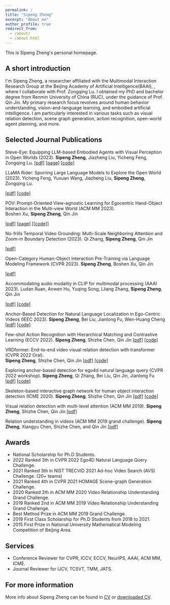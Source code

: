 ```yaml
---
permalink: /
title: "Sipeng Zheng"
excerpt: "About me"
author_profile: true
redirect_from: 
  - /about/
  - /about.html
---
```


This is Sipeng Zheng's personal homepage. 

## A short introduction
I'm Sipeng Zheng, a researcher affiliated with the Multimodal Interaction Research Group at the Beijing Academy of Artificial Intelligence(BAAI), , where I collaborate with Prof. Zongqing Lu. 
I obtained my PhD and bachelor degree from Renmin University of China (RUC), under the guidance of Prof. Qin Jin. 
My primary research focus revolves around human behavior understanding, vision-and-language learning, and embodied artificial intelligence.
I am particularly interested in various tasks such as visual relation detection, scene graph generation, action recognition, open-world agent planning, and more.



## Selected Journal Publications

Steve-Eye: Equipping LLM-based Embodied Agents with Visual Perception in Open Worlds (2023). 
**Sipeng Zheng**, Jiazheng Liu, Yicheng Feng, Zongqing Lu. 
[[pdf]](https://arxiv.org/abs/2310.13255)
[[page]](https://sites.google.com/view/steve-eye) 
[[code]](https://github.com/BAAI-Agents/Steve-Eye)


LLaMA Rider: Spurring Large Language Models to Explore the Open World (2023). 
Yicheng Feng, Yuxuan Wang, Jiazheng Liu, **Sipeng Zheng**, Zongqing Lu. 

[[pdf]](https://arxiv.org/abs/2310.08922)
[[code]](https://github.com/PKU-RL/LLaMA-Rider)


POV: Prompt-Oriented View-agnostic Learning for Egocentric Hand-Object Interaction in the Multi-view World (ACM MM 2023).  
Boshen Xu, **Sipeng Zheng**, Qin Jin

[[pdf]](https://dl.acm.org/doi/10.1145/3581783.3612484)
[[page]](https://xuboshen.github.io/POV/) 
[[[code]]](https://github.com/xuboshen/pov_acmmm2023)


No-frills Temporal Video Grounding: Multi-Scale Neighboring Attention and Zoom-in Boundary Detection (2023). 
Qi Zhang, **Sipeng Zheng**, Qin Jin

[[pdf]](https://arxiv.org/abs/2307.10567)


Open-Category Human-Object Interaction Pre-Training via Language Modeling Framework (CVPR 2023). 
**Sipeng Zheng**, Boshen Xu, Qin Jin 

[[pdf]](https://openaccess.thecvf.com/content/CVPR2023/papers/Zheng_Open-Category_Human-Object_Interaction_Pre-Training_via_Language_Modeling_Framework_CVPR_2023_paper.pdf)


Accommodating audio modality in CLIP for multimodal processing (AAAI 2023). 
Ludan Ruan, Anwen Hu, Yuqing Song, Lliang Zhang, **Sipeng Zheng**, Qin Jin 

[[pdf]](https://arxiv.org/abs/2310.08922)
[[code]](https://github.com/PKU-RL/LLaMA-Rider)


Anchor-Based Detection for Natural Language Localization in Ego-Centric Videos (IEEC 2023). 
**Sipeng Zheng**, Bei Liu, Jianlong Fu, Wen-Huang Cheng 
[[pdf]](https://ieeexplore.ieee.org/abstract/document/10043460)
[[code]](https://github.com/QiQAng/AwareNet)


Few-shot Action Recognition with Hierarchical Matching and Contrastive Learning (ECCV 2022). 
**Sipeng Zheng**, Shizhe Chen, Qin Jin 
[[pdf]](https://www.ecva.net/papers/eccv_2022/papers_ECCV/papers/136640293.pdf)
[[code]](https://github.com/zhengsipeng/HCL-FSAR)


VRDformer: End-to-end video visual relation detection with transformer (CVPR 2022 Oral).  
**Sipeng Zheng**, Shizhe Chen, Qin Jin 
[[pdf]](https://openaccess.thecvf.com/content/CVPR2022/papers/Zheng_VRDFormer_End-to-End_Video_Visual_Relation_Detection_With_Transformers_CVPR_2022_paper.pdf)
[[code]](https://github.com/zhengsipeng/VRDFormer_VRD)


Exploring anchor-based detection for ego4d natural language query (CVPR 2022 workshop). 
**Sipeng Zheng**, Qi Zhang, Bei Liu, Qin Jin, Jianlong Fu 
[[pdf]](https://arxiv.org/abs/2208.05375)
[[code]](https://github.com/QiQAng/AwareNet)


Skeleton-based interactive graph network for human object interaction detection (ICME 2020). 
**Sipeng Zheng**, Shizhe Chen, Qin Jin 
[[pdf]](https://ieeexplore.ieee.org/document/9102755)
[[code]](https://github.com/zhengsipeng/SIGN)


Visual relation detection with multi-level attention (ACM MM 2019). 
**Sipeng Zheng**, Shizhe Chen, Qin Jin 
[[pdf]](https://dl.acm.org/doi/10.1145/3343031.3350962)


Relation understanding in videos (ACM MM 2019 grand challenge). 
**Sipeng Zheng**, Xiangyu Chen, Shizhe Chen, and Qin Jin 
[[pdf]](https://dl.acm.org/doi/10.1145/3343031.3356080)

  
## Awards
* National Scholarship for Ph.D Students.
* 2022 Ranked 3th in CVPR 2022 Ego4D Natural Language Query Challenge.
* 2021 Ranked 3th in NIST TRECVID 2021 Ad-hoc Video Search (AVS) Challenge. (20+ teams)
* 2021 Ranked 4th in CVPR 2021 HOMAGE Scene-graph Generation Challenge.
* 2020 Ranked 2th in ACM MM 2020 Video Relationship Understanding Grand Challenge.
* 2019 Ranked 2nd in ACM MM 2019 Video Relationship Understanding Grand Challenge.
* Best Method Prize in ACM MM 2019 Grand Challenge.
* 2019 First Class Scholarship for Ph.D Students from 2018 to 2021.
* 2015 First Prize in National University Mathematical Modeling Competition of Beijing Area.

## Services
* Conference Reviewer for CVPR, ICCV, ECCV, NeurIPS, AAAI, ACM MM, ICME.
* Journal Reviewer for IJCV, TCSVT, TMM, JATS.

## For more information
More info about Sipeng Zheng can be found in [CV](https://zhengsipeng.github.io/cv/) or [downloaded CV](http://zhengsipeng.github.io/files/cv_zsp_eng.pdf).
